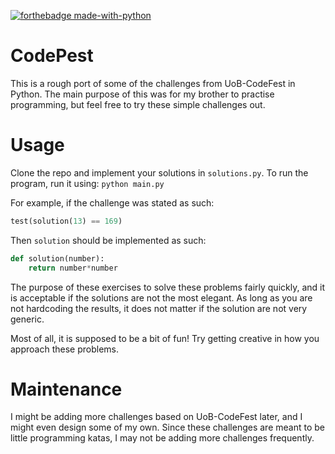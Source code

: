 [![forthebadge made-with-python](http://ForTheBadge.com/images/badges/made-with-python.svg)](https://www.python.org/)

# CodePest
This is a rough port of some of the challenges from UoB-CodeFest in Python. The main purpose of this was for my brother to practise programming, but feel free to try these simple challenges out.

# Usage
Clone the repo and implement your solutions in `solutions.py`. To run the program, run it using: `python main.py`

For example, if the challenge was stated as such:
```python
test(solution(13) == 169)
```
Then `solution` should be implemented as such:

```python
def solution(number):
    return number*number
```

The purpose of these exercises to solve these problems fairly quickly, and it is acceptable if the solutions are not the most elegant. As long as you are not hardcoding the results, it does not matter if the solution are not very generic.

Most of all, it is supposed to be a bit of fun! Try getting creative in how you approach these problems.

# Maintenance
I might be adding more challenges based on UoB-CodeFest later, and I might even design some of my own. Since these challenges are meant to be little programming katas, I may not be adding more challenges frequently.